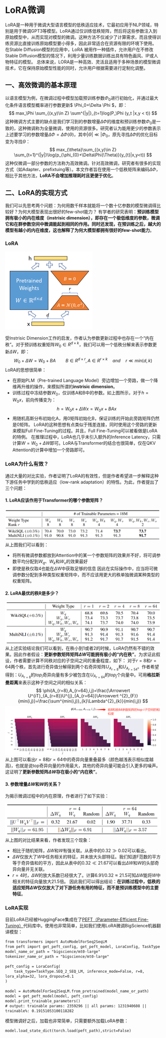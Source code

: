 # LoRA微调
LoRA是一种用于微调大型语言模型的低秩适应技术，它最初应用于NLP领域，特别是用于微调GPT3等模型。LoRA通过仅训练低秩矩阵，然后将这些参数注入到原始模型中，从而实现对模型的微调。这种方法不仅减少了计算需求，而且使得训练资源比直接训练原始模型要小得多，因此非常适合在资源有限的环境下使用。
在Stable Diffusion模型的应用中，LoRA 被用作一种插件，允许用户在不修改Stable Diffusion模型的情况下，利用少量训练数据训练出具有特色画风、IP或人物特征的模型。
总体来说，LORA是一种高效、灵活且适用于多种场景的模型微调技术，它在保持原始模型性能的同时，允许用户根据需要进行定制化调整。

## 一、高效微调的基本原理

以语言模型为例，在微调过程中模型加载预训练参数$\Phi _0$进行初始化，并通过最大化条件语言模型概率进行参数更新$ \Phi_0+\Delta \Phi $，即：
$$ max_\Phi \sum_{(x,y)\in Z} \sum^{|y|}_{t=1}log(P_\Phi (y_t |x,y < t)) $$
这种微调方式主要的缺点是我们学习到的参数增量$\Delta \Phi$的维度和预训练参数$\Phi_0$是一致的，这种微调称为全量微调，使用的资源很多。研究者认为能用更少的参数表示上述要学习的参数增量$\Delta \Phi=\Delta \Phi(\Theta)$，其中$|\Theta|\ll|\Phi_{0}$，原先寻找$\Delta\Phi$的优化目标变为寻找$\Theta$：
$$
max_{\theta}\sum_{(x,y)\in Z} \sum_{t=1}^{|y|}\log(p_{\phi_{0}+\Delta\Phi(\Theta)}(y_{t}|x,y<t))
$$
这种仅微调一部分参数的方法称为高效微调。针对高效微调，研究者有很多的实现方式（如Adapter、prefixtuing等）。本文作者旨在使用一个低秩矩阵来编码$\Delta\Phi$，相比于其他方法，**LoRA不会增加推理耗时且更便于优化**。
## 二、LoRA的实现方式
我们可以先思考两个问题：为何用数千样本就能将一个数十亿参数的模型微调得比较好？为何大模型表现出很好的few-shot能力？
有学者的研究表明：**预训练模型拥有极小的内在维度（instrisic dimension），即存在一个极低维度的参数，微调它和在群参数空间中微调能起到相同的作用。同时还发现，在预训练之后，越大的模型有越小的内在维度，这也解释了为何大模型都拥有很好的few-shot能力**。

### LoRA

![Pasted image 20250118215129.png](assets/20250118215129.png)

受Instrisic Dimension工作的启发，作者认为参数更新过程中也存在一个“内在秩”。对于预训练权重矩阵$W_{0}\in R^{d×k}$，我们可以用一个低秩分解来表示参数更新$\Delta W$，即：
$$
W_{0}+\Delta W=W_{0}+BA \qquad B\in R^{d×r},A\in R^{r×k} \quad and \quad r\ll min(d,k)
$$
LoRA的思想很简单：
- 在原始PLM（Pre-trained Language Model）旁边增加一个旁路，做一个降维再升维的操作，来模拟所谓的**instrisic dimension**。
- 训练过程中冻结参数$W_{0}$，仅训练A和B中的参数。如上图所示，对于$h=W_{0}x$，前向传播变为：
$$
h=W_{0}x+\Delta Wx=W_{0}x+BAx
$$
- 用随机高斯分布初始化A，用0矩阵初始化B，保证训练的开始此旁路矩阵仍然是0矩阵。
LoRA的这种思想有点类似于残差连接，同时使用这个旁路的更新来模拟Full Fine-Tuning的过程。并且，Full Fine-Tuning可以被看做是LoRA的特例。
在推理过程中，LoRA也几乎未引入额外的Inference Latency，只需计算$W=W_{0}+\Delta W$即可。LoRA与Transformer的结合也很简单，仅在QKV Attention的计算中增加一个旁路即可。

### LoRA为什么有效？

通过大量的对比实验，作者证明了LoRA的有效性，但是作者希望进一步解释这种下游任务中学到的低秩适应（low-rank adaptation）的特性。为此，作者提出了三个问题：

#### 1. LoRA应该作用于Transformer的哪个参数矩阵？

![Pasted image 20250118222616.png](assets/20250118222616.png)
从上图我们可以看到：

- 将所有微调参数都放到Attention中的某一个参数矩阵的效果并不好，将可调参数平均分配到$W_{q}$、$W_{k}$和$W_{v}$的效果最好
- 即使是秩仅取4也能在$\Delta W$中获取足够的信息
因此在实际操作中，应当将可微调参数分配到多种类型权重矩阵中，而不应该用更大的秩单独微调某种类型的权重矩阵。

#### 2. LoRA最优的秩R是多少？

![Pasted image 20250119203333.png](assets/20250119203333.png)
从上述实验结论我们可以看到，在秩小到1或者2的时候，LoRA仍然有不错的效果。因此作者假设：**更新参数矩阵矩阵$\Delta W$可能拥有极小的“内在秩”**。为求证此假设，作者需要计算不同秩对应的子空间之间的重叠程度，如下：
对于$r=8$和$r=64$两个秩，首先进行奇异值分解得到两个右奇异矩阵$U_{A_{r=8}}$和$U_{A_{r=54}}$。作者希望得到：$U_{A_{r=8}}$的$top_{i}$奇异向量有多少被包含在$U_{A_{r=64}}$的$top_{j}$个向量中。可用**格拉斯曼距离**来表示这种子空间之间的相似关系：
$$
\phi(A_{r=8},A_{r=64},i,j)=\frac{\Arrowvert  U^{iT}_{A_{r=8}}U^{j}_{A_{r=64}}\Arrowvert ^{2}_{F}}{min(i,j)}=\frac{\sum^{min(i,j)}_{k}\Lambda^{2}_{k}}{min(i,j)}
$$
![Pasted image 20250119212535](assets/20250119212535.png)从上图可以看出$r=8$和$r=64$中的奇异向量重叠最多（颜色越浅表示相似度越高)，也就是说top奇异向量的作用最大，其他的奇异向量可能会引入更多的噪声。这证明了**更新参数矩阵$\Delta W$存在极小的“内在秩”**。

#### 3. 参数增量$\Delta W$和$W$的关系？
为揭示微调过程中的内在原理，作者进行了如下实验：

![Pasted image 20250119213342](assets/20250119213342.png)从上图的对比结果来看，作者发现三个现象：

- 相比于随机矩阵，$\Delta W$和$W$有强关联。从表中的$0.32\gg0.02$可以看出。
- $\Delta W$仅放大了$W$中任务相关的特征，并未放大头部特征。我们知道F范数的平方等于奇异值和的平方，因此从表中的$0.32\ll 21.67$可以看出$\Delta W$和$W$的头部奇异向量并无关联。
- $r=4$时，$\Delta W$的放大系数已经很大了。计算$6.91/0.32 \approx 21.5$可知$\Delta W$能将$W$中相关的特征向量放大21.5倍。
因此我们可以得出结论：**在训练过程中，低秩的适应矩阵$\Delta W$仅仅放大了对下游任务有用的特征，而不是预训练模型中的主要特征**。
### LoRA实现
目前LoRA已经被HuggingFace集成在了[PEFT（Parameter-Efficient Fine-Tuning）](https://github.com/huggingface/peft)代码库中。使用也非常简单，比如我们使用LoRA微调BigScience机器翻译模型：
```python3
from transformers import AutoModelForSeq2SeqLM
from peft import get_peft_config, get_peft_model, LoraConfig, TaskType
model_name_or_path = "bigscience/mt0-large"
tokenizer_name_or_path = "bigscience/mt0-large"

peft_config = LoraConfig(
    task_type=TaskType.SEQ_2_SEQ_LM, inference_mode=False, r=8, lora_alpha=32, lora_dropout=0.1
)

model = AutoModelForSeq2SeqLM.from_pretrained(model_name_or_path)
model = get_peft_model(model, peft_config)
model.print_trainable_parameters()
# output: trainable params: 2359296 || all params: 1231940608 || trainable%: 0.19151053100118282
```
模型微调好之后，加载也非常简单，只需要额外加载LoRA参数：
```python3
model.load_state_dict(torch.load(peft_path),strict=False)
```

